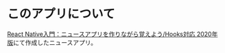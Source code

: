 # このアプリについて
[React Native入門：ニュースアプリを作りながら覚えよう/Hooks対応 2020年版](https://www.udemy.com/share/102vgUBEsacFxaTXw=/)にて作成したニュースアプリ。
